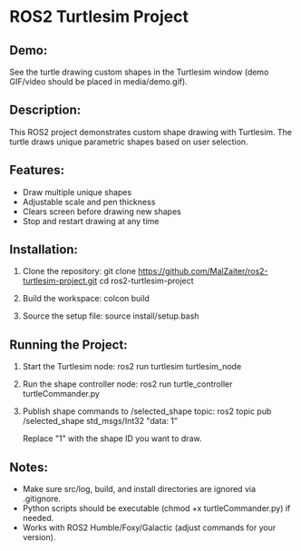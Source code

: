 ROS2 Turtlesim Project
======================

Demo:
-----
See the turtle drawing custom shapes in the Turtlesim window (demo GIF/video should be placed in media/demo.gif).

Description:
------------
This ROS2 project demonstrates custom shape drawing with Turtlesim.
The turtle draws unique parametric shapes based on user selection.

Features:
---------
- Draw multiple unique shapes
- Adjustable scale and pen thickness
- Clears screen before drawing new shapes
- Stop and restart drawing at any time

Installation:
-------------
1. Clone the repository:
   git clone https://github.com/MalZaiter/ros2-turtlesim-project.git
   cd ros2-turtlesim-project

2. Build the workspace:
   colcon build

3. Source the setup file:
   source install/setup.bash

Running the Project:
-------------------
1. Start the Turtlesim node:
   ros2 run turtlesim turtlesim_node

2. Run the shape controller node:
   ros2 run turtle_controller turtleCommander.py

3. Publish shape commands to /selected_shape topic:
   ros2 topic pub /selected_shape std_msgs/Int32 "data: 1"

   Replace "1" with the shape ID you want to draw. 

Notes:
------
- Make sure src/log, build, and install directories are ignored via .gitignore.
- Python scripts should be executable (chmod +x turtleCommander.py) if needed.
- Works with ROS2 Humble/Foxy/Galactic (adjust commands for your version).

